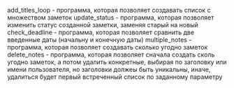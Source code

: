 add_titles_loop - программа, которая позволяет создавать список с множеством заметок
update_status - программа, которая позволяет изменить статус созданной заметки, заменяя старый на новый
check_deadline - программа, которая позволяет сравнить две введенные даты (начальну и конечную даты)
multiple_notes - программа, которая позволяет создавать сколько угодно заметок 
delete_notes - программа, которая позволяет сначала создать сколь угодно заметок, а потом удалить конкретные, выбирая по заголовку или имени пользователя,
но заголовки должеы быть уникальны, иначе, удалиться будет первый встреченный список по заданному параметру


